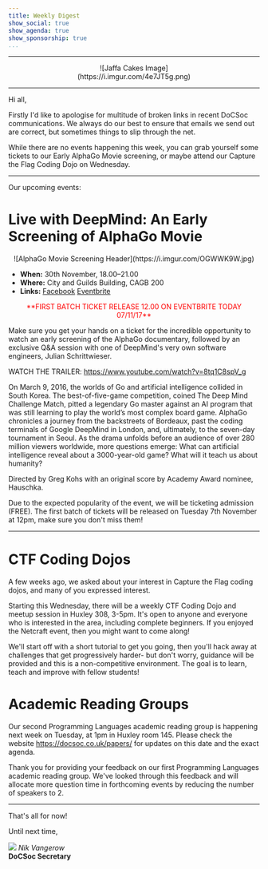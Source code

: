 ```yaml
---
title: Weekly Digest
show_social: true
show_agenda: true
show_sponsorship: true
...
```


---

<center>
<div style="position:relative;width:50%">
    ![Jaffa Cakes Image](https://i.imgur.com/4e7JT5g.png)
</div>
</center>

---

<!-- Introduction Text -->

Hi all,

Firstly I'd like to apologise for multitude of broken links in recent DoCSoc
communications. We always do our best to ensure that emails we send out are
correct, but sometimes things to slip through the net.

While there are no events happening this week, you can grab yourself some
tickets to our Early AlphaGo Movie screening, or maybe attend our Capture the
Flag Coding Dojo on Wednesday.

---

Our upcoming events:

# Live with DeepMind: An Early Screening of AlphaGo Movie

<center>
  ![AlphaGo Movie Screening Header](https://i.imgur.com/OGWWK9W.jpg)
</center>

- **When:** 30th November, 18.00–21.00
- **Where:** City and Guilds Building, CAGB 200
- **Links:** [Facebook](https://www.facebook.com/events/787130688161502/) [Eventbrite](https://www.eventbrite.co.uk/e/live-with-deepmind-an-early-screening-of-alphago-movie-tickets-39618186061)

<center>
  <font color="red">**FIRST BATCH TICKET RELEASE 12.00 ON EVENTBRITE TODAY 07/11/17**</font>
</center>

Make sure you get your hands on a ticket for the incredible opportunity to watch
an early screening of the AlphaGo documentary, followed by an exclusive Q&amp;A
session with one of DeepMind's very own software engineers, Julian
Schrittwieser.

WATCH THE TRAILER: <https://www.youtube.com/watch?v=8tq1C8spV_g>

On March 9, 2016, the worlds of Go and artificial intelligence collided in South
Korea. The best-of-five-game competition, coined The Deep Mind Challenge Match,
pitted a legendary Go master against an AI program that was still learning to
play the world’s most complex board game. AlphaGo chronicles a journey from the
backstreets of Bordeaux, past the coding terminals of Google DeepMind in London,
and, ultimately, to the seven-day tournament in Seoul. As the drama unfolds
before an audience of over 280 million viewers worldwide, more questions emerge:
What can artificial intelligence reveal about a 3000-year-old game? What will it
teach us about humanity?

Directed by Greg Kohs with an original score by Academy Award nominee, Hauschka.

Due to the expected popularity of the event, we will be ticketing admission
(FREE). The first batch of tickets will be released on Tuesday 7th November at
12pm, make sure you don't miss them!

---

# CTF Coding Dojos

A few weeks ago, we asked about your interest in Capture the Flag coding dojos,
and many of you expressed interest.

Starting this Wednesday, there will be a weekly CTF Coding Dojo and meetup
session in Huxley 308, 3-5pm. It's open to anyone and everyone who is interested
in the area, including complete beginners. If you enjoyed the Netcraft event,
then you might want to come along!

We'll start off with a short tutorial to get you going, then you'll hack away at
challenges that get progressively harder- but don't worry, guidance will be
provided and this is a non-competitive environment. The goal is to learn, teach
and improve with fellow students!

# Academic Reading Groups

Our second Programming Languages academic reading group is happening next week
on Tuesday, at 1pm in Huxley room 145. Please check the website
<https://docsoc.co.uk/papers/> for updates on this date and the exact agenda.

Thank you for providing your feedback on our first Programming Languages
academic reading group. We've looked through this feedback and will allocate
more question time in forthcoming events by reducing the number of
speakers to 2.

---

That's all for now!

Until next time,

[![](http://i.imgur.com/mwEtDPb.png)](https://www.fb.com/nik.vangerow) *Nik
Vangerow*<br>**DoCSoc Secretary**
